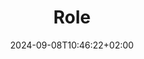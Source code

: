 ---
weight: 500
title: "Role"
description: "Definition of the role, key responsibilities and types of Software Architects "
icon: "person"
date: "2024-09-08T10:46:22+02:00"
lastmod: "2024-09-08T10:46:22+02:00"
draft: false
toc: true
---